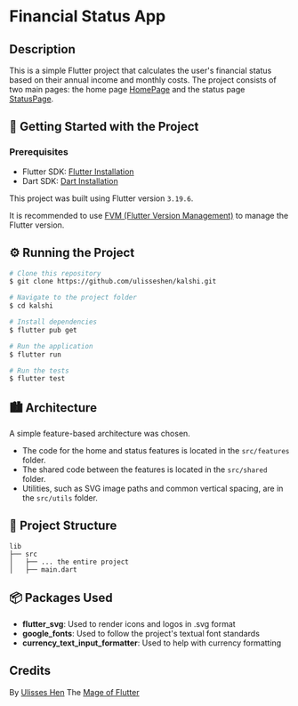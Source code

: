 # Financial Status App

## Description

This is a simple Flutter project that calculates the user's financial status based on their annual income and monthly costs. The project consists of two main pages: the home page [HomePage](./lib/src/features/home/home_page.dart) and the status page [StatusPage](./lib/src/features/status/status_page.dart).

## 🔰 Getting Started with the Project

### Prerequisites

- Flutter SDK: [Flutter Installation](https://flutter.dev/docs/get-started/install)
- Dart SDK: [Dart Installation](https://dart.dev/get-dart)

This project was built using Flutter version `3.19.6`.

It is recommended to use [FVM (Flutter Version Management)](https://fvm.app/) to manage the Flutter version.

## ⚙️ Running the Project

```bash
# Clone this repository
$ git clone https://github.com/ulisseshen/kalshi.git

# Navigate to the project folder
$ cd kalshi

# Install dependencies
$ flutter pub get

# Run the application
$ flutter run

# Run the tests
$ flutter test  
```

## 🏙️ Architecture

A simple feature-based architecture was chosen.

- The code for the home and status features is located in the `src/features` folder.
- The shared code between the features is located in the `src/shared` folder.
- Utilities, such as SVG image paths and common vertical spacing, are in the `src/utils` folder.

## 📂 Project Structure
```
lib
├── src
│   ├── ... the entire project
│   ├── main.dart
```

## 📦 Packages Used
  - **flutter_svg**: 
  Used to render icons and logos in .svg format
  - **google_fonts**: 
  Used to follow the project's textual font standards
  - **currency_text_input_formatter**: 
  Used to help with currency formatting

## Credits
By [Ulisses Hen](https://github.com/ulisseshen) The [Mage of Flutter](https://www.linkedin.com/in/ulisseshen/)